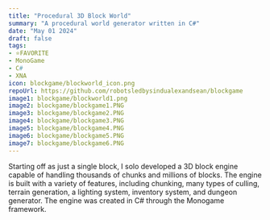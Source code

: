 ```yaml
---
title: "Procedural 3D Block World"
summary: "A procedural world generator written in C#"
date: "May 01 2024"
draft: false
tags:
- ⭐FAVORITE
- MonoGame
- C#
- XNA
icon: blockgame/blockworld_icon.png
repoUrl: https://github.com/robotsledbysindualexandsean/blockgame
image1: blockgame/blockworld1.png
image2: blockgame/blockgame1.PNG
image3: blockgame/blockgame2.PNG
image4: blockgame/blockgame3.PNG
image5: blockgame/blockgame4.PNG
image6: blockgame/blockgame5.PNG
image7: blockgame/blockgame6.PNG
---
```


Starting off as just a single block, I solo developed a 3D block engine capable of handling thousands of chunks and millions of blocks. The engine is built with a variety of features, including chunking, many types of culling, terrain generation, a lighting system, inventory system, and dungeon generator. The engine was created in C# through the Monogame framework.